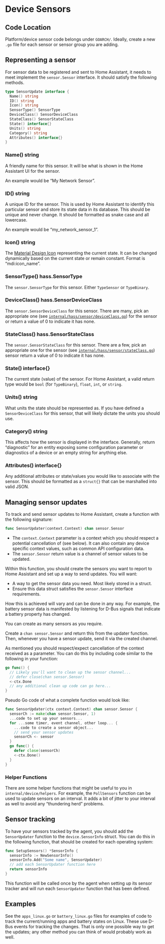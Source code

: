 <!--
 Copyright (c) 2024 Joshua Rich <joshua.rich@gmail.com>

 This software is released under the MIT License.
 https://opensource.org/licenses/MIT
-->

# Device Sensors

## Code Location

Platform/device sensor code belongs under `GOARCH/`. Ideally, create a new `.go`
file for each sensor or sensor group you are adding.

## Representing a sensor

For sensor data to be registered and sent to Home Assistant, it needs to meet
implement the `sensor.Sensor` interface. It should satisfy the following
methods.

```go
type SensorUpdate interface {
  Name() string
  ID() string
  Icon() string
  SensorType() SensorType
  DeviceClass() SensorDeviceClass
  StateClass() SensorStateClass
  State() interface{}
  Units() string
  Category() string
  Attributes() interface{}
}
```

### Name() string

A friendly name for this sensor. It will be what is shown in the Home Assistant
UI for the sensor.

An example would be “My Network Sensor”.

### ID() string

A unique ID for the sensor. This is used by Home Assistant to identify this
particular sensor and store its state data in its database. This should be
unique and never change. It should be formatted as snake case and all lowercase.

An example would be “my_network_sensor_1”.

### Icon() string

The [Material Design Icon](https://pictogrammers.github.io/@mdi/font/2.0.46/)
representing the current state. It can be changed dynamically based on the
current state or remain constant. Format is “mdi:icon_name”.

### SensorType() hass.SensorType

The `sensor.SensorType` for this sensor. Either `TypeSensor` or `TypeBinary`.

### DeviceClass() hass.SensorDeviceClass

The `sensor.SensorDeviceClass` for this sensor. There are many, pick an
appropriate one (see 
[`internal/hass/sensor/deviceClass.go`](../../internal/hass/sensor/deviceClass.go))
for the sensor or return a value of 0 to indicate it has none.

### StateClass() hass.SensorStateClass

The `sensor.SensorStateClass` for this sensor. There are a few, pick an
appropriate one for the sensor (see
[`internal/hass/sensor/stateClass.go`](../../internal/hass/sensor/stateClass.go))
sensor return a value of 0 to indicate it has none.

### State() interface{}

The current state (value) of the sensor. For Home Assistant, a valid return type
would be `bool` (for `TypeBinary`), `float`, `int`, or `string`.

### Units() string

What units the state should be represented as. If you have defined a
`SensorDeviceClass` for this sensor, that will likely dictate the units you should
use.

### Category() string

This affects how the sensor is displayed in the interface. Generally, return
“diagnostic” for an entity exposing some configuration parameter or diagnostics
of a device or an empty string for anything else.

### Attributes() interface{}

Any additional attributes or state/values you would like to associate with the
sensor. This should be formatted as a `struct{}` that can be marshalled into
valid JSON.

## Managing sensor updates

To track and send sensor updates to Home Assistant, create a function with the
following signature:

```go
func SensorUpdater(context.Context) chan sensor.Sensor
```

- The `context.Context` parameter is a context which you should respect a
  potential cancellation of (see below). It can also contain any device specific
  context values, such as common API configuration data.
- The `sensor.Sensor` return value is a channel of sensor values to be updated.

Within this function, you should create the sensors you want to report to Home
Assistant and set up a way to send updates. You will want:

- A way to get the sensor data you need. Most likely stored in a struct.
- Ensure this data struct satisfies the `sensor.Sensor` interface requirements.

How this is achieved will vary and can be done in any way. For example, the
battery sensor data is manifested by listening for D-Bus signals that indicate a
battery property has changed.

You can create as many sensors as you require.

Create a `chan sensor.Sensor` and return this from the updater function. Then,
whenever you have a sensor update, send it via the created channel.

As mentioned you should respect/expect cancellation of the context received as a
parameter. You can do this by including code similar to the following in your function:

```go
go func() {
  // Likely you'll want to clean up the sensor channel...
  // defer close(chan sensor.Sensor)
  <-ctx.Done
  // any additional clean up code can go here...
}
```

Pseudo Go code of what a complete function would look like:

```go
func SensorUpdater(ctx context.Context) chan sensor.Sensor {
  sensorCh := make(chan sensor.Sensor, 1)
  ...code to set up your sensors...
  for ...some timer, event channel, other loop... {
    ...code to create a sensor object...
    // send your sensor updates
    sensorCh <- sensor
  }
  go func() {
    defer close(sensorCh)
    <-ctx.Done()
  }
}
```

### Helper Functions

There are some helper functions that might be useful to you in
`internal/device/helpers`. For example, the `PollSensors` function can be used
to update sensors on an interval. It adds a bit of jitter to your
interval as well to avoid any “thundering herd” problems.

## Sensor tracking

To have your sensors tracked by the agent, you should add the `SensorUpdater`
function to the `device.SensorInfo` struct. You can do this in the following
function, that should be created for each operating system:

```go
func SetupSensors() *SensorInfo {
  sensorInfo := NewSensorInfo()
  sensorInfo.Add("Some name", SensorUpdater)
  // add each SensorUpdater function here
  return sensorInfo
}
```

This function will be called once by the agent when setting up its sensor
tracker and will run each `SensorUpdater` function that has been defined.

## Examples

See the `apps_linux.go` or `battery_linux.go` files for examples of code
to track the current/running apps and battery states on Linux. These use D-Bus
events for tracking the changes. That is only one possible way to get the
updates; any other method you can think of would probably work as well.
